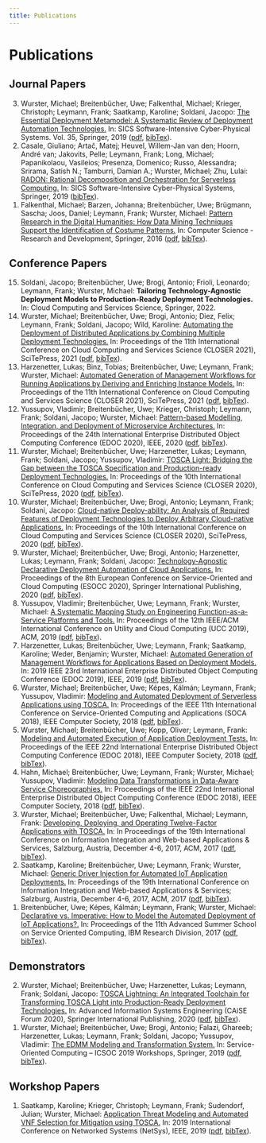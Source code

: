 ```yaml
---
title: Publications
---
```


# Publications

## Journal Papers

<ol reversed="">
<li><!-- BibTexKey: Wurster2019_EDMM --> Wurster, Michael; Breitenbücher, Uwe; Falkenthal, Michael; Krieger, Christoph; Leymann, Frank; Saatkamp, Karoline; Soldani, Jacopo: <a href="http://www2.informatik.uni-stuttgart.de/cgi-bin/NCSTRL/NCSTRL_view.pl?id=ART-2019-17">The Essential Deployment Metamodel: A Systematic Review of Deployment Automation Technologies.</a> In: SICS Software-Intensive Cyber-Physical Systems. Vol. 35, Springer, 2019 (<a href="https://link.springer.com/content/pdf/10.1007/s00450-019-00412-x.pdf" aria-label="PDF" target="new">pdf</a>, <a href="http://193.196.53.174:8060/bibtex?bibTexString=true&amp;id=Wurster2019_EDMM" target="new">bibTex</a>).</li>
<li><!-- BibTexKey: Casale2019_RADON --> Casale, Giuliano; Artač, Matej; Heuvel, Willem-Jan van den; Hoorn, André van; Jakovits, Pelle; Leymann, Frank; Long, Michael; Papanikolaou, Vasileios; Presenza, Domenico; Russo, Alessandra; Srirama, Satish N.; Tamburri, Damian A.; Wurster, Michael; Zhu, Lulai: <a href="http://www2.informatik.uni-stuttgart.de/cgi-bin/NCSTRL/NCSTRL_view.pl?id=ART-2019-16">RADON: Rational Decomposition and Orchestration for Serverless Computing.</a> In: SICS Software-Intensive Cyber-Physical Systems, Springer, 2019 (<a href="http://193.196.53.174:8060/bibtex?bibTexString=true&amp;id=Casale2019_RADON" target="new">bibTex</a>).</li>
<li><!-- BibTexKey: ART-2016-15 --> Falkenthal, Michael; Barzen, Johanna; Breitenbücher, Uwe; Brügmann, Sascha; Joos, Daniel; Leymann, Frank; Wurster, Michael: <a href="http://www2.informatik.uni-stuttgart.de/cgi-bin/NCSTRL/NCSTRL_view.pl?id=ART-2016-15">Pattern Research in the Digital Humanities: How Data Mining Techniques Support the Identification of Costume Patterns.</a> In: Computer Science - Research and Development, Springer, 2016 (<a href="https://www.iaas.uni-stuttgart.de/publications/ART-2016-15-Pattern-research-in-the-digital-humanities.pdf" aria-label="PDF" target="new">pdf</a>, <a href="http://193.196.53.174:8060/bibtex?bibTexString=true&amp;id=ART-2016-15" target="new">bibTex</a>).</li>
</ol>

## Conference Papers

<ol reversed="">
<li><!-- BibTexKey: Soldani2022_TailoringTechnologyAgnosticDeploymentModels --> Soldani, Jacopo; Breitenbücher, Uwe; Brogi, Antonio; Frioli, Leonardo; Leymann, Frank; Wurster, Michael: <strong>Tailoring Technology-Agnostic Deployment Models to Production-Ready Deployment Technologies.</strong> In: Cloud Computing and Services Science, Springer, 2022.</li>
<li><!-- BibTexKey: Wurster2021_CombiningDeploymentTechnologies --> Wurster, Michael; Breitenbücher, Uwe; Brogi, Antonio; Diez, Felix; Leymann, Frank; Soldani, Jacopo; Wild, Karoline: <a href="https://www.scitepress.org/PublicationsDetail.aspx?ID=jTnrQW1dMfU=&amp;t=1">Automating the Deployment of Distributed Applications by Combining Multiple Deployment Technologies.</a> In: Proceedings of the 11th International Conference on Cloud Computing and Services Science (CLOSER 2021), SciTePress, 2021 (<a href="https://www.iaas.uni-stuttgart.de/publications/Wurster2021_CombiningDeploymentTechnologies.pdf" aria-label="PDF" target="new">pdf</a>, <a href="http://193.196.53.174:8060/bibtex?bibTexString=true&amp;id=Wurster2021_CombiningDeploymentTechnologies" target="new">bibTex</a>).</li>
<li><!-- BibTexKey: Harzenetter2021_ManageRunningApplications --> Harzenetter, Lukas; Binz, Tobias; Breitenbücher, Uwe; Leymann, Frank; Wurster, Michael: <a href="https://www.scitepress.org/PublicationsDetail.aspx?ID=mo00ZHyrCGg=">Automated Generation of Management Workflows for Running Applications by Deriving and Enriching Instance Models.</a> In: Proceedings of the 11th International Conference on Cloud Computing and Services Science (CLOSER 2021), SciTePress, 2021 (<a href="https://www.iaas.uni-stuttgart.de/publications/Harzenetter2021_ManageRunningApplications.pdf" aria-label="PDF" target="new">pdf</a>, <a href="http://193.196.53.174:8060/bibtex?bibTexString=true&amp;id=Harzenetter2021_ManageRunningApplications" target="new">bibTex</a>).</li>
<li><!-- BibTexKey: Yussupov2020_Pattern-basedMSAModeling --> Yussupov, Vladimir; Breitenbücher, Uwe; Krieger, Christoph; Leymann, Frank; Soldani, Jacopo; Wurster, Michael: <a href="https://ieeexplore.ieee.org/document/9233043">Pattern-based Modelling, Integration, and Deployment of Microservice Architectures.</a> In: Proceedings of the 24th International Enterprise Distributed Object Computing Conference (EDOC 2020), IEEE, 2020 (<a href="https://www.iaas.uni-stuttgart.de/publications/INPROC-2020-49-Pattern-basedMSAModeling.pdf" aria-label="PDF" target="new">pdf</a>, <a href="http://193.196.53.174:8060/bibtex?bibTexString=true&amp;id=Yussupov2020_Pattern-basedMSAModeling" target="new">bibTex</a>).</li>
<li><!-- BibTexKey: Wurster2020_TOSCALight --> Wurster, Michael; Breitenbücher, Uwe; Harzenetter, Lukas; Leymann, Frank; Soldani, Jacopo; Yussupov, Vladimir: <a href="http://www2.informatik.uni-stuttgart.de/cgi-bin/NCSTRL/NCSTRL_view.pl?id=INPROC-2020-26">TOSCA Light: Bridging the Gap between the TOSCA Specification and Production-ready Deployment Technologies.</a> In: Proceedings of the 10th International Conference on Cloud Computing and Services Science (CLOSER 2020), SciTePress, 2020 (<a href="https://www.iaas.uni-stuttgart.de/publications/Wurster_TOSCA_Light.pdf" aria-label="PDF" target="new">pdf</a>, <a href="http://193.196.53.174:8060/bibtex?bibTexString=true&amp;id=Wurster2020_TOSCALight" target="new">bibTex</a>).</li>
<li><!-- BibTexKey: Wurster2020_CloudNativeDeployAbility --> Wurster, Michael; Breitenbücher, Uwe; Brogi, Antonio; Leymann, Frank; Soldani, Jacopo: <a href="http://www2.informatik.uni-stuttgart.de/cgi-bin/NCSTRL/NCSTRL_view.pl?id=INPROC-2020-25">Cloud-native Deploy-ability: An Analysis of Required Features of Deployment Technologies to Deploy Arbitrary Cloud-native Applications.</a> In: Proceedings of the 10th International Conference on Cloud Computing and Services Science (CLOSER 2020), SciTePress, 2020 (<a href="https://www.iaas.uni-stuttgart.de/publications/Wurster_Cloud_Native_Deploy_Ability.pdf" aria-label="PDF" target="new">pdf</a>, <a href="http://193.196.53.174:8060/bibtex?bibTexString=true&amp;id=Wurster2020_CloudNativeDeployAbility" target="new">bibTex</a>).</li>
<li><!-- BibTexKey: Wurster2020_EDMM_SaaS_PaaS --> Wurster, Michael; Breitenbücher, Uwe; Brogi, Antonio; Harzenetter, Lukas; Leymann, Frank; Soldani, Jacopo: <a href="http://www2.informatik.uni-stuttgart.de/cgi-bin/NCSTRL/NCSTRL_view.pl?id=INPROC-2020-13">Technology-Agnostic Declarative Deployment Automation of Cloud Applications.</a> In: Proceedings of the 8th European Conference on Service-Oriented and Cloud Computing (ESOCC 2020), Springer International Publishing, 2020 (<a href="https://www.iaas.uni-stuttgart.de/publications/INPROC-2020-13-Technology-Agnostic-Declarative-Deployment-Automation.pdf" aria-label="PDF" target="new">pdf</a>, <a href="http://193.196.53.174:8060/bibtex?bibTexString=true&amp;id=Wurster2020_EDMM_SaaS_PaaS" target="new">bibTex</a>).</li>
<li><!-- BibTexKey: Yussupov2019_SystematicMappingStudy --> Yussupov, Vladimir; Breitenbücher, Uwe; Leymann, Frank; Wurster, Michael: <a href="http://www2.informatik.uni-stuttgart.de/cgi-bin/NCSTRL/NCSTRL_view.pl?id=INPROC-2019-37">A Systematic Mapping Study on Engineering Function-as-a-Service Platforms and Tools.</a> In: Proceedings of the 12th IEEE/ACM International Conference on Utility and Cloud Computing (UCC 2019), ACM, 2019 (<a href="https://www.iaas.uni-stuttgart.de/publications/Yussupov2019_SystematicMappingStudyFaaS.pdf" aria-label="PDF" target="new">pdf</a>, <a href="http://193.196.53.174:8060/bibtex?bibTexString=true&amp;id=Yussupov2019_SystematicMappingStudy" target="new">bibTex</a>).</li>
<li><!-- BibTexKey: Harzenetter2019_ManagementWorkflows --> Harzenetter, Lukas; Breitenbücher, Uwe; Leymann, Frank; Saatkamp, Karoline; Weder, Benjamin; Wurster, Michael: <a href="http://www2.informatik.uni-stuttgart.de/cgi-bin/NCSTRL/NCSTRL_view.pl?id=INPROC-2019-33">Automated Generation of Management Workflows for Applications Based on Deployment Models.</a> In: 2019 IEEE 23rd International Enterprise Distributed Object Computing Conference (EDOC 2019), IEEE, 2019 (<a href="https://www.iaas.uni-stuttgart.de/publications/INPROC-2019-33-Adding_Managment_Features.pdf" aria-label="PDF" target="new">pdf</a>, <a href="http://193.196.53.174:8060/bibtex?bibTexString=true&amp;id=Harzenetter2019_ManagementWorkflows" target="new">bibTex</a>).</li>
<li><!-- BibTexKey: Wurster2018_ModelingServerlessTOSCA --> Wurster, Michael; Breitenbücher, Uwe; Képes, Kálmán; Leymann, Frank; Yussupov, Vladimir: <a href="http://www2.informatik.uni-stuttgart.de/cgi-bin/NCSTRL/NCSTRL_view.pl?id=INPROC-2018-48">Modeling and Automated Deployment of Serverless Applications using TOSCA.</a> In: Proceedings of the IEEE 11th International Conference on Service-Oriented Computing and Applications (SOCA 2018), IEEE Computer Society, 2018 (<a href="https://www.iaas.uni-stuttgart.de/publications/INPROC-2018-48-Modeling-and-Automated-Deployment-of-Serverless-Applications-using-TOSCA.pdf" aria-label="PDF" target="new">pdf</a>, <a href="http://193.196.53.174:8060/bibtex?bibTexString=true&amp;id=Wurster2018_ModelingServerlessTOSCA" target="new">bibTex</a>).</li>
<li><!-- BibTexKey: Wurster2018_DeploymentTesting --> Wurster, Michael; Breitenbücher, Uwe; Kopp, Oliver; Leymann, Frank: <a href="http://www2.informatik.uni-stuttgart.de/cgi-bin/NCSTRL/NCSTRL_view.pl?id=INPROC-2018-41">Modeling and Automated Execution of Application Deployment Tests.</a> In: Proceedings of the IEEE 22nd International Enterprise Distributed Object Computing Conference (EDOC 2018), IEEE Computer Society, 2018 (<a href="https://www.iaas.uni-stuttgart.de/publications/INPROC-2018-41-Modeling-and-Automated-Execution-of-Application-Deployment-Tests.pdf" aria-label="PDF" target="new">pdf</a>, <a href="http://193.196.53.174:8060/bibtex?bibTexString=true&amp;id=Wurster2018_DeploymentTesting" target="new">bibTex</a>).</li>
<li><!-- BibTexKey: INPROC-2018-40 --> Hahn, Michael; Breitenbücher, Uwe; Leymann, Frank; Wurster, Michael; Yussupov, Vladimir: <a href="http://www2.informatik.uni-stuttgart.de/cgi-bin/NCSTRL/NCSTRL_view.pl?id=INPROC-2018-40">Modeling Data Transformations in Data-Aware Service Choreographies.</a> In: Proceedings of the IEEE 22nd International Enterprise Distributed Object Computing Conference (EDOC 2018), IEEE Computer Society, 2018 (<a href="https://www.iaas.uni-stuttgart.de/publications/INPROC-2018-40-Modeling-Data-Transformations-in-Data-aware-Service-Choreographies.pdf" aria-label="PDF" target="new">pdf</a>, <a href="http://193.196.53.174:8060/bibtex?bibTexString=true&amp;id=INPROC-2018-40" target="new">bibTex</a>).</li>
<li><!-- BibTexKey: Wurster2017_TwelveFactorTOSCA --> Wurster, Michael; Breitenbücher, Uwe; Falkenthal, Michael; Leymann, Frank: <a href="http://www2.informatik.uni-stuttgart.de/cgi-bin/NCSTRL/NCSTRL_view.pl?id=INPROC-2017-68">Developing, Deploying, and Operating Twelve-Factor Applications with TOSCA.</a> In: In Proceedings of the 19th International Conference on Information Integration and Web-based Applications &amp; Services, Salzburg, Austria, December 4-6, 2017, ACM, 2017 (<a href="https://www.iaas.uni-stuttgart.de/publications/INPROC-2017-68-Developing-Deploying-and-Operating-Twelve-Factor-Applications-with-TOSCA.pdf" aria-label="PDF" target="new">pdf</a>, <a href="http://193.196.53.174:8060/bibtex?bibTexString=true&amp;id=Wurster2017_TwelveFactorTOSCA" target="new">bibTex</a>).</li>
<li><!-- BibTexKey: Saatkamp2017_DriverInjection --> Saatkamp, Karoline; Breitenbücher, Uwe; Leymann, Frank; Wurster, Michael: <a href="http://www2.informatik.uni-stuttgart.de/cgi-bin/NCSTRL/NCSTRL_view.pl?id=INPROC-2017-67">Generic Driver Injection for Automated IoT Application Deployments.</a> In: Proceedings of the 19th International Conference on Information Integration and Web-based Applications &amp; Services; Salzburg, Austria, December 4-6, 2017, ACM, 2017 (<a href="https://www.iaas.uni-stuttgart.de/publications/INPROC-2017-67-Generic-Driver-Injection-for-Automated-IoT-Application-Deployments.pdf" aria-label="PDF" target="new">pdf</a>, <a href="http://193.196.53.174:8060/bibtex?bibTexString=true&amp;id=Saatkamp2017_DriverInjection" target="new">bibTex</a>).</li>
<li><!-- BibTexKey: Breitenbuecher2017_DeclarativeVsImperative --> Breitenbücher, Uwe; Képes, Kálmán; Leymann, Frank; Wurster, Michael: <a href="http://www2.informatik.uni-stuttgart.de/cgi-bin/NCSTRL/NCSTRL_view.pl?id=INPROC-2017-65">Declarative vs. Imperative: How to Model the Automated Deployment of IoT Applications?.</a> In: Proceedings of the 11th Advanced Summer School on Service Oriented Computing, IBM Research Division, 2017 (<a href="https://www.iaas.uni-stuttgart.de/publications/INPROC-2017-65-Breitenbuecher_SummerSOC_2017_CR.pdf" aria-label="PDF" target="new">pdf</a>, <a href="http://193.196.53.174:8060/bibtex?bibTexString=true&amp;id=Breitenbuecher2017_DeclarativeVsImperative" target="new">bibTex</a>).</li>
</ol>

## Demonstrators

<ol reversed="">
<li><!-- BibTexKey: Wurster2020_TOSCA_Lightning_Demo --> Wurster, Michael; Breitenbücher, Uwe; Harzenetter, Lukas; Leymann, Frank; Soldani, Jacopo: <a href="https://link.springer.com/chapter/10.1007/978-3-030-58135-0_12">TOSCA Lightning: An Integrated Toolchain for Transforming TOSCA Light into Production-Ready Deployment Technologies.</a> In: Advanced Information Systems Engineering (CAiSE Forum 2020), Springer International Publishing, 2020 (<a href="https://www.iaas.uni-stuttgart.de/publications/Wurster2020_TOSCA_Lightning_Demo.pdf" aria-label="PDF" target="new">pdf</a>, <a href="http://193.196.53.174:8060/bibtex?bibTexString=true&amp;id=Wurster2020_TOSCA_Lightning_Demo" target="new">bibTex</a>).</li>
<li><!-- BibTexKey: Wurster2019_EDMM_Transformation --> Wurster, Michael; Breitenbücher, Uwe; Brogi, Antonio; Falazi, Ghareeb; Harzenetter, Lukas; Leymann, Frank; Soldani, Jacopo; Yussupov, Vladimir: <a href="http://www2.informatik.uni-stuttgart.de/cgi-bin/NCSTRL/NCSTRL_view.pl?id=INPROC-2019-41">The EDMM Modeling and Transformation System.</a> In: Service-Oriented Computing – ICSOC 2019 Workshops, Springer, 2019 (<a href="https://www.iaas.uni-stuttgart.de/publications/INPROC-2019-41-ICSOC-2019-The-EDMM-Modeling-and-Transformation-System.pdf" aria-label="PDF" target="new">pdf</a>, <a href="http://193.196.53.174:8060/bibtex?bibTexString=true&amp;id=Wurster2019_EDMM_Transformation" target="new">bibTex</a>).</li>
</ol>

## Workshop Papers

<ol reversed="">
<li><!-- BibTexKey: Saatkamp2019_ThreatModeling --> Saatkamp, Karoline; Krieger, Christoph; Leymann, Frank; Sudendorf, Julian; Wurster, Michael: <a href="http://www2.informatik.uni-stuttgart.de/cgi-bin/NCSTRL/NCSTRL_view.pl?id=INPROC-2019-40">Application Threat Modeling and Automated VNF Selection for Mitigation using TOSCA.</a> In: 2019 International Conference on Networked Systems (NetSys), IEEE, 2019 (<a href="https://www.iaas.uni-stuttgart.de/publications/INPROC-2019-40_Application-Threat-Modeling-Mitigation.pdf" aria-label="PDF" target="new">pdf</a>, <a href="http://193.196.53.174:8060/bibtex?bibTexString=true&amp;id=Saatkamp2019_ThreatModeling" target="new">bibTex</a>).</li>
</ol>
